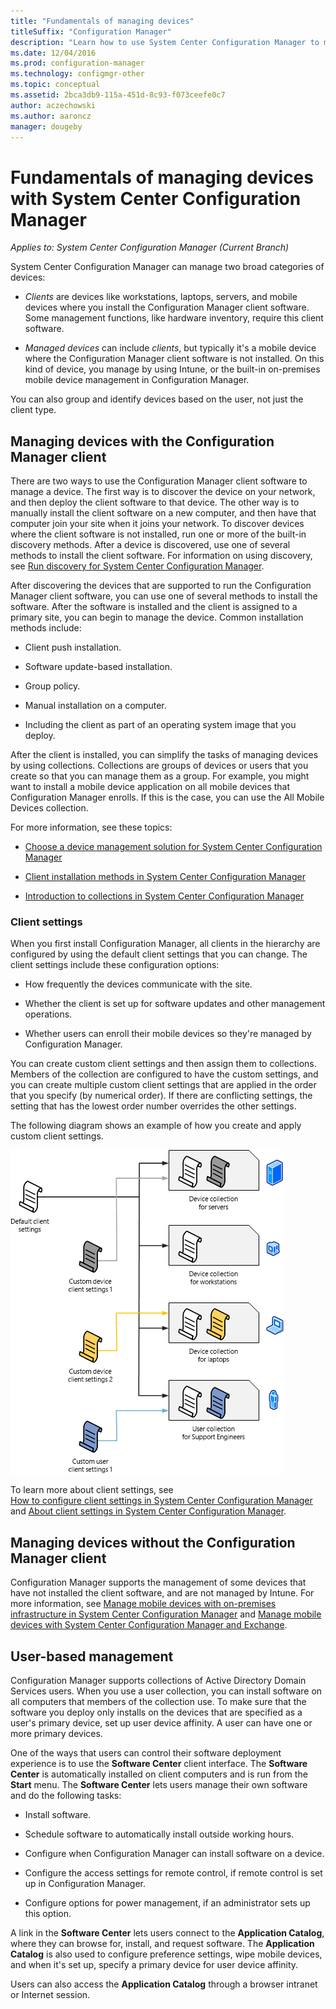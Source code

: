 ```yaml
---
title: "Fundamentals of managing devices"
titleSuffix: "Configuration Manager"
description: "Learn how to use System Center Configuration Manager to manage devices."
ms.date: 12/04/2016
ms.prod: configuration-manager
ms.technology: configmgr-other
ms.topic: conceptual
ms.assetid: 2bca3db9-115a-451d-8c93-f073ceefe0c7
author: aczechowski
ms.author: aaroncz
manager: dougeby
---
```

# Fundamentals of managing devices with System Center Configuration Manager

*Applies to: System Center Configuration Manager (Current Branch)*

System Center Configuration Manager can manage two broad categories of devices:

-   *Clients* are devices like workstations, laptops, servers, and mobile devices where you install the Configuration Manager client software. Some management functions, like hardware inventory, require this client software.  

-   *Managed devices* can include *clients*, but typically it's a mobile device where the Configuration Manager client software is not installed. On this kind of device, you manage by using Intune, or the built-in on-premises mobile device management in Configuration Manager.

You can also group and identify devices based on the user, not just the client type.

## Managing devices with the Configuration Manager client

There are two ways to use the Configuration Manager client software to manage a device. The first way is to discover the device on your network, and then deploy the client software to that device. The other way is to manually install the client software on a new computer, and then have that computer join your site when it joins your network. To discover devices where the client software is not installed, run one or more of the built-in discovery methods. After a device is discovered, use one of several methods to install the client software. For information on using discovery, see [Run discovery for System Center Configuration Manager](../../core/servers/deploy/configure/run-discovery.md).  

 After discovering the devices that are supported to run the Configuration Manager client software, you can use one of several methods to install the software. After the software is installed and the client is assigned to a primary site, you can begin to manage the device.  Common installation methods include:

 - Client push installation.

 - Software update-based installation.

 - Group policy.

 - Manual installation on a computer.
 - Including the client as part of an operating system image that you deploy.  


 After the client is installed, you can simplify the tasks of managing devices by using collections. Collections are groups of devices or users that you create so that you can manage them as a group. For example, you might want to install a mobile device application on all mobile devices that Configuration Manager enrolls. If this is the case, you can use the All Mobile Devices collection.  

 For more information, see these topics:  

-   [Choose a device management solution for System Center Configuration Manager](../../core/plan-design/choose-a-device-management-solution.md)  

-   [Client installation methods in System Center Configuration Manager](../../core/clients/deploy/plan/client-installation-methods.md)  

-   [Introduction to collections in System Center Configuration Manager](../../core/clients/manage/collections/introduction-to-collections.md)  

### Client settings  
 When you first install Configuration Manager, all clients in the hierarchy are configured by using the default client settings that you can change. The client settings include these configuration options:

 -  How frequently the devices communicate with the site.

 -  Whether the client is set up for software updates and other management operations.

 -  Whether users can enroll their mobile devices so they're managed by Configuration Manager.  

You can create custom client settings and then assign them to collections.  Members of the collection are configured to have the custom settings, and you can create multiple custom client settings that are applied in the order that you specify (by numerical order).  If there are conflicting settings, the setting that has the lowest order number overrides the other settings.  

The following diagram shows an example of how you create and apply custom client settings.  

 ![Client settings](media/ClientSettings.gif)  

 To learn more about client settings, see  
                [How to configure client settings in System Center Configuration Manager](../../core/clients/deploy/configure-client-settings.md) and  [About client settings in System Center Configuration Manager](../../core/clients/deploy/about-client-settings.md).

## Managing devices without the Configuration Manager client  
 Configuration Manager supports the management of some devices that have not installed the client software, and are not managed by Intune. For more information, see [Manage mobile devices with on-premises infrastructure in System Center Configuration Manager](../../mdm/understand/manage-mobile-devices-with-on-premises-infrastructure.md) and  [Manage mobile devices with System Center Configuration Manager and Exchange](../../mdm/deploy-use/manage-mobile-devices-with-exchange-activesync.md).  

## User-based management  
 Configuration Manager supports collections of Active Directory Domain Services users. When you use a user collection, you can install software on all computers that members of the collection use. To make sure that the software you deploy only installs on the devices that are specified as a user's primary device, set up user device affinity. A user can have one or more primary devices.  

 One of the ways that users can control their software deployment experience is to use the **Software Center** client interface. The **Software Center** is automatically installed on client computers and is run from the **Start** menu. The **Software Center** lets users manage their own software and do the following tasks:  

-   Install software.  

-   Schedule software to automatically install outside working hours.  

-   Configure when Configuration Manager can install software on a device.  

-   Configure the access settings for remote control, if remote control is set up in Configuration Manager.  

-   Configure options for power management, if an administrator sets up this option.  


 A link in the **Software Center** lets users connect to the **Application Catalog**, where they can browse for, install, and request software. The **Application Catalog** is also used to configure preference settings, wipe mobile devices, and when it's set up, specify a primary device for user device affinity.   

 Users can also access the **Application Catalog** through a browser intranet or Internet session.  
